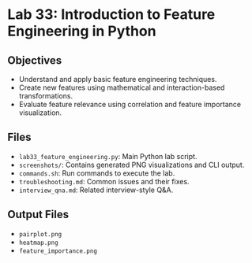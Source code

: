 # Lab 33: Introduction to Feature Engineering in Python

## Objectives
- Understand and apply basic feature engineering techniques.
- Create new features using mathematical and interaction-based transformations.
- Evaluate feature relevance using correlation and feature importance visualization.

## Files
- `lab33_feature_engineering.py`: Main Python lab script.
- `screenshots/`: Contains generated PNG visualizations and CLI output.
- `commands.sh`: Run commands to execute the lab.
- `troubleshooting.md`: Common issues and their fixes.
- `interview_qna.md`: Related interview-style Q&A.

## Output Files
- `pairplot.png`
- `heatmap.png`
- `feature_importance.png`
